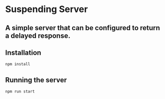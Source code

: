 # Suspending Server

## A simple server that can be configured to return a delayed response.

## Installation
```bash
npm install
```

## Running the server
```bash
npm run start
```
